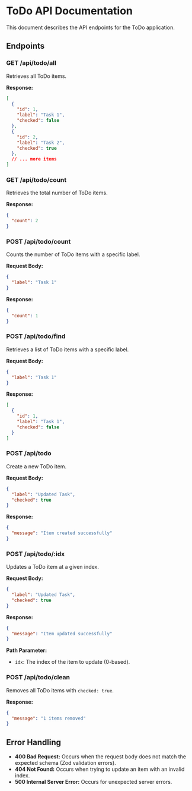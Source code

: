 # ToDo API Documentation

This document describes the API endpoints for the ToDo application.

## Endpoints

### GET /api/todo/all

Retrieves all ToDo items.

**Response:**

```json
[
  {
    "id": 1,
    "label": "Task 1",
    "checked": false
  },
  {
    "id": 2,
    "label": "Task 2",
    "checked": true
  },
  // ... more items
]
```

### GET /api/todo/count

Retrieves the total number of ToDo items.

**Response:**

```json
{
  "count": 2
}
```

### POST /api/todo/count

Counts the number of ToDo items with a specific label.

**Request Body:**

```json
{
  "label": "Task 1"
}
```

**Response:**

```json
{
  "count": 1
}
```

### POST /api/todo/find

Retrieves a list of ToDo items with a specific label.

**Request Body:**

```json
{
  "label": "Task 1"
}
```

**Response:**

```json
[
  {
    "id": 1,
    "label": "Task 1",
    "checked": false
  }
]
```

### POST /api/todo

Create a new ToDo item.

**Request Body:**

```json
{
  "label": "Updated Task",
  "checked": true
}
```

**Response:**

```json
{
  "message": "Item created successfully"
}
```

### POST /api/todo/:idx

Updates a ToDo item at a given index.

**Request Body:**

```json
{
  "label": "Updated Task",
  "checked": true
}
```

**Response:**

```json
{
  "message": "Item updated successfully"
}
```

**Path Parameter:**

-   `idx`: The index of the item to update (0-based).

### POST /api/todo/clean

Removes all ToDo items with `checked: true`.

**Response:**

```json
{
  "message": "1 items removed"
}
```

## Error Handling

-   **400 Bad Request:** Occurs when the request body does not match the expected schema (Zod validation errors).
-   **404 Not Found:** Occurs when trying to update an item with an invalid index.
-   **500 Internal Server Error:** Occurs for unexpected server errors.
